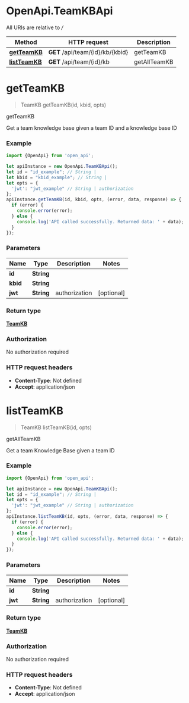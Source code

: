 # OpenApi.TeamKBApi

All URIs are relative to */*

Method | HTTP request | Description
------------- | ------------- | -------------
[**getTeamKB**](TeamKBApi.md#getTeamKB) | **GET** /api/team/{id}/kb/{kbid} | getTeamKB
[**listTeamKB**](TeamKBApi.md#listTeamKB) | **GET** /api/team/{id}/kb | getAllTeamKB

<a name="getTeamKB"></a>
# **getTeamKB**
> TeamKB getTeamKB(id, kbid, opts)

getTeamKB

Get a team knowledge base given a team ID and a knowledge base ID

### Example
```javascript
import {OpenApi} from 'open_api';

let apiInstance = new OpenApi.TeamKBApi();
let id = "id_example"; // String | 
let kbid = "kbid_example"; // String | 
let opts = { 
  'jwt': "jwt_example" // String | authorization
};
apiInstance.getTeamKB(id, kbid, opts, (error, data, response) => {
  if (error) {
    console.error(error);
  } else {
    console.log('API called successfully. Returned data: ' + data);
  }
});
```

### Parameters

Name | Type | Description  | Notes
------------- | ------------- | ------------- | -------------
 **id** | **String**|  | 
 **kbid** | **String**|  | 
 **jwt** | **String**| authorization | [optional] 

### Return type

[**TeamKB**](TeamKB.md)

### Authorization

No authorization required

### HTTP request headers

 - **Content-Type**: Not defined
 - **Accept**: application/json

<a name="listTeamKB"></a>
# **listTeamKB**
> TeamKB listTeamKB(id, opts)

getAllTeamKB

Get a team Knowledge Base given a team ID

### Example
```javascript
import {OpenApi} from 'open_api';

let apiInstance = new OpenApi.TeamKBApi();
let id = "id_example"; // String | 
let opts = { 
  'jwt': "jwt_example" // String | authorization
};
apiInstance.listTeamKB(id, opts, (error, data, response) => {
  if (error) {
    console.error(error);
  } else {
    console.log('API called successfully. Returned data: ' + data);
  }
});
```

### Parameters

Name | Type | Description  | Notes
------------- | ------------- | ------------- | -------------
 **id** | **String**|  | 
 **jwt** | **String**| authorization | [optional] 

### Return type

[**TeamKB**](TeamKB.md)

### Authorization

No authorization required

### HTTP request headers

 - **Content-Type**: Not defined
 - **Accept**: application/json

